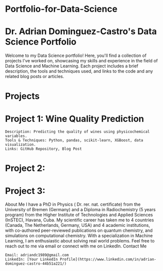 # Portfolio-for-Data-Science


# Dr. Adrian Dominguez-Castro's Data Science Portfolio

Welcome to my Data Science portfolio! Here, you'll find a collection of projects I've worked on, showcasing my skills and experience in the field of Data Science and Machine Learning. Each project includes a brief description, the tools and techniques used, and links to the code and any related blog posts or articles.

# Projects
# Project 1: Wine Quality Prediction

    Description: Predicting the quality of wines using physicochemical variables.
    Tools & Techniques: Python, pandas, scikit-learn, XGBoost, data visualization.
    Links: GitHub Repository, Blog Post

# Project 2: 

   

# Project 3: 

About Me
I have a PhD in Physics ( Dr. rer. nat. certificate) from the University of Bremen (Germany) and a Diploma in Radiochemistry (5 years program) from the Higher Institute of Technologies and Applied Sciences (InSTEC), Havana, Cuba. My scientific career has taken me to 4 countries (Canada, The Netherlands, Germany, USA) and 4 academic institutions, 
with co-authored peer-reviewed publications on quantum chemistry, and simulations on computational chemistry.
With a specialization in Machine Learning, I am enthusiastic about solving real world problems. 
Feel free to reach out to me via email or connect with me on LinkedIn.
Contact Me

    Email: adriandc1989@gmail.com
    LinkedIn: [Your LinkedIn Profile](https://www.linkedin.com/in/adrian-dominguez-castro-44b51a221/)

    
